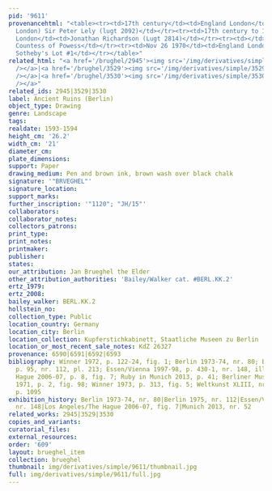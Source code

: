 ```yaml
---
pid: '9611'
provenancehtml: "<table><tr><td>17th century</td><td>England London</td><td>(Probably
  London) Sir Peter Lely (lugt 2092)</td></tr><tr><td>17th century to 18th century</td><td>England
  London</td><td>Jonathan Richardson (Lugt 2814)</td></tr><tr><td></td><td>England</td><td>The
  Countess of Powess</td></tr><tr><td>Nov 26 1970</td><td>England London</td><td>Sale
  Sotheby's Lot #1</td></tr></table>"
related_html: "<a href='/brughel/2945'><img src='/img/derivatives/simple/2945/thumbnail.jpg'
  /></a>|<a href='/brughel/3529'><img src='/img/derivatives/simple/3529/thumbnail.jpg'
  /></a>|<a href='/brughel/3530'><img src='/img/derivatives/simple/3530/thumbnail.jpg'
  /></a>"
related_ids: 2945|3529|3530
label: Ancient Ruins (Berlin)
object_type: Drawing
genre: Landscape
tags:
realdate: 1593-1594
height_cm: '26.2'
width_cm: '21'
diameter_cm:
plate_dimensions:
support: Paper
drawing_medium: Pen and brown ink, brown wash over black chalk
signature: '"BRVEGHEL"'
signature_location:
support_marks:
further_inscription: '"1120"; "JH/15"'
collaborators:
collaborator_notes:
collectors_patrons:
print_type:
print_notes:
printmaker:
publisher:
states:
our_attribution: Jan Brueghel the Elder
other_attribution_authorities: 'Bailey/Walker cat. #BERL.KK.2'
ertz_1979:
ertz_2008:
bailey_walker: BERL.KK.2
hollstein_no:
collection_type: Public
location_country: Germany
location_city: Berlin
location_collection: Kupferstichkabinett, Staatliche Museen zu Berlin
location_or_most_recent_sale_notes: KdZ 26327
provenance: 6590|6591|6592|6593
bibliography: Winner 1972, p. 122-24, fig. 1; Berlin 1973-74, nr. 80; Berlin 1975,
  p. 95, nr. 112, pl. 213; Essen/Vienna 1997-98, p. 430-1, nr. 148, ill.; Los Angeles/The
  Hague 2006-07, p. 8, fig. 7; Ruby in Munich 2013, p. 41; Berliner Museum N.F. XXI,
  1971, p. 2, fig. 98; Winner 1973, p. 313, fig. 5; Weltkunst XLIII, nr. 13, 1973,
  p. 1095
exhibition_history: Berlin 1973-74, nr. 80|Berlin 1975, nr. 112|Essen/Vienna 1997-98,
  nr. 148|Los Angeles/The Hague 2006-07, fig. 7|Munich 2013, nr. 52
related_works: 2945|3529|3530
copies_and_variants:
curatorial_files:
external_resources:
order: '609'
layout: brueghel_item
collection: brueghel
thumbnail: img/derivatives/simple/9611/thumbnail.jpg
full: img/derivatives/simple/9611/full.jpg
---
```

